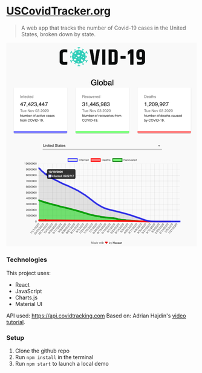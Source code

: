 # [USCovidTracker.org](https://uscovidtracker.org/)

> A web app that tracks the number of Covid-19 cases in the United States, broken down by state.

[![USCovidTracker.org](./src/images/screenshot.png)](https://uscovidtracker.org/)

### Technologies

This project uses:

- React
- JavaScript
- Charts.js
- Material UI

API used: https://api.covidtracking.com
Based on: Adrian Hajdin's [video tutorial](https://www.youtube.com/watch?v=khJlrj3Y6Ls&ab_channel=JavaScriptMastery).

### Setup

1. Clone the github repo
2. Run `npm install` in the terminal
3. Run `npm start` to launch a local demo
